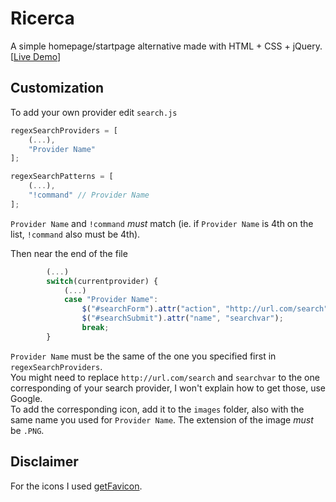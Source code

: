 Ricerca
=======
A simple homepage/startpage alternative made with HTML + CSS + jQuery. [[Live Demo](http://jackosdev.github.io/Ricerca-Homepage/)]  

Customization
-------------
To add your own provider edit `search.js`
```javascript
regexSearchProviders = [
    (...),
    "Provider Name"
];

regexSearchPatterns = [
    (...),
    "!command" // Provider Name
];
```
`Provider Name` and `!command` *must* match (ie. if `Provider Name` is 4th on the list, `!command` also must be 4th).  

Then near the end of the file
```javascript
        (...)
        switch(currentprovider) {
            (...)
            case "Provider Name":
                $("#searchForm").attr("action", "http://url.com/search");
                $("#searchSubmit").attr("name", "searchvar");
                break;
        }
```
`Provider Name` must be the same of the one you specified first in `regexSearchProviders`.  
You might need to replace `http://url.com/search` and `searchvar` to the one corresponding of your search provider, I won't explain how to get those, use Google.  
To add the corresponding icon, add it to the `images` folder, also with the same name you used for `Provider Name`. The extension of the image *must* be `.PNG`.

Disclaimer
----------
For the icons I used [getFavicon](http://getfavicon.appspot.com/).